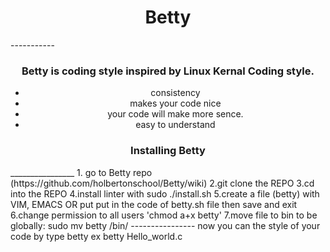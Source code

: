 <h1 align="center" bg-color="red">Betty</h1>
-----------
<h3 align="center">Betty is coding style inspired by Linux Kernal Coding style.</h3>
<ul align="center">
  <li>consistency</li>
  <li>makes your code nice</li>
  <li>your code will make more sence.</li>
  <li>easy to understand</li>
</ul>
<h3 align="center">Installing Betty</h3>
________________
1. go to Betty repo (https://github.com/holbertonschool/Betty/wiki)
2.git clone the REPO
3.cd into the REPO
4.install linter with sudo ./install.sh
5.create a file (betty) with VIM, EMACS OR put put in the code of betty.sh file then save and exit
6.change permission to all users 'chmod a+x betty'
7.move file to bin to be globally: sudo mv betty /bin/
----------------
now you can the style of your code by type
betty <file_name.c>
ex
betty Hello_world.c
